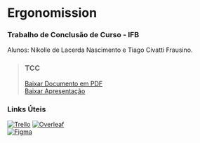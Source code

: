 # Ergonomission
### Trabalho de Conclusão de Curso - IFB
Alunos: Nikolle de Lacerda Nascimento e Tiago Civatti Frausino.

> ### TCC
> [Baixar Documento em PDF](https://raw.githubusercontent.com/Tiagocf2/TCC-Ergo/main/PTCC/PTCC--Nikolle-de-Lacerda-e-Tiago-Civatti.pdf)  
> [Baixar Apresentação](https://raw.githubusercontent.com/Tiagocf2/TCC-Ergo/main/PTCC/PTCC--Apresentação.pdf)  

### Links Úteis
[![Trello](https://img.shields.io/badge/Trello-0052CC?logo=trello&logoColor=white&style=for-the-badge)](https://trello.com/b/i2wBoX4t/ptcc-ergonomission)
[![Overleaf](https://img.shields.io/badge/Overleaf-47A141?logo=overleaf&logoColor=white&style=for-the-badge)](https://www.overleaf.com/read/dkcwtknsnjff)  
[![Figma](https://img.shields.io/badge/-Figma-%23F24E1E?logo=figma&logoColor=white&style=for-the-badge)](https://www.figma.com/file/Xqj8VteQuDaNncudtPo5DG/TCC?node-id=0%3A1)
